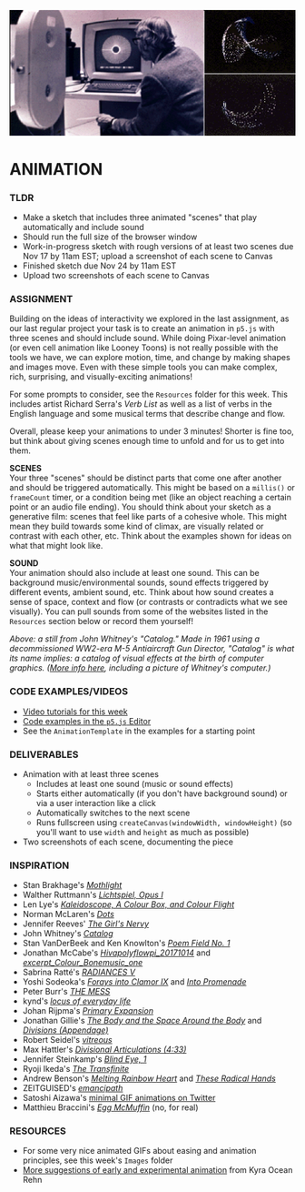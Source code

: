 ![John Whitney at his computer](https://raw.githubusercontent.com/jeffThompson/CreativeProgramming1/master/Week09_Animation/Images/JohnWhitneyAtHisComputer.gif)

# ANIMATION  

### TLDR  
* Make a sketch that includes three animated "scenes" that play automatically and include sound  
* Should run the full size of the browser window  
* Work-in-progress sketch with rough versions of at least two scenes due Nov 17 by 11am EST; upload a screenshot of each scene to Canvas  
* Finished sketch due Nov 24 by 11am EST  
* Upload two screenshots of each scene to Canvas  


### ASSIGNMENT  
Building on the ideas of interactivity we explored in the last assignment, as our last regular project your task is to create an animation in `p5.js` with three scenes and should include sound. While doing Pixar-level animation (or even cell animation like Looney Toons) is not really possible with the tools we have, we can explore motion, time, and change by making shapes and images move. Even with these simple tools you can make complex, rich, surprising, and visually-exciting animations!

For some prompts to consider, see the `Resources` folder for this week. This includes artist Richard Serra's *Verb List* as well as a list of verbs in the English language and some musical terms that describe change and flow.

Overall, please keep your animations to under 3 minutes! Shorter is fine too, but think about giving scenes enough time to unfold and for us to get into them.

**SCENES**  
Your three "scenes" should be distinct parts that come one after another and should be triggered automatically. This might be based on a `millis()` or `frameCount` timer, or a condition being met (like an object reaching a certain point or an audio file ending). You should think about your sketch as a generative film: scenes that feel like parts of a cohesive whole. This might mean they build towards some kind of climax, are visually related or contrast with each other, etc. Think about the examples shown for ideas on what that might look like.

**SOUND**  
Your animation should also include at least one sound. This can be background music/environmental sounds, sound effects triggered by different events, ambient sound, etc. Think about how sound creates a sense of space, context and flow (or contrasts or contradicts what we see visually). You can pull sounds from some of the websites listed in the `Resources` section below or record them yourself!

*Above: a still from John Whitney's "Catalog." Made in 1961 using a decommissioned WW2-era M-5 Antiaircraft Gun Director, "Catalog" is what its name implies: a catalog of visual effects at the birth of computer graphics. ([More info here](https://www.awn.com/mag/issue2.5/2.5pages/2.5moritzwhitney.html), including a picture of Whitney's computer.)*  


### CODE EXAMPLES/VIDEOS  
* [Video tutorials for this week](https://www.youtube.com/playlist?list=PLsGCUnpinsDnejs6Jx8cF2qauZaj3JMxu)  
* [Code examples in the `p5.js` Editor](https://editor.p5js.org/jeffThompson/collections/DCmcnKPsh)  
* See the `AnimationTemplate` in the examples for a starting point  


### DELIVERABLES  
* Animation with at least three scenes  
  * Includes at least one sound (music or sound effects)  
  * Starts either automatically (if you don't have background sound) or via a user interaction like a click  
  * Automatically switches to the next scene  
  * Runs fullscreen using `createCanvas(windowWidth, windowHeight)` (so you'll want to use `width` and `height` as much as possible)
* Two screenshots of each scene, documenting the piece  


### INSPIRATION  
* Stan Brakhage's [*Mothlight*](https://www.youtube.com/watch?v=XaGh0D2NXCA)  
* Walther Ruttmann's [*Lichtspiel, Opus I*](https://www.youtube.com/watch?v=aHZdDmYFZN0)  
* Len Lye's [*Kaleidoscope, A Colour Box, and Colour Flight*](https://www.youtube.com/watch?v=-DksmbDMDUU)  
* Norman McLaren's [*Dots*](https://www.youtube.com/watch?v=E3-vsKwQ0Cg)  
* Jennifer Reeves' [*The Girl's Nervy*](https://www.youtube.com/watch?v=P_9D_JB3TBA)  
* John Whitney's [*Catalog*](https://www.youtube.com/watch?v=TbV7loKp69s)  
* Stan VanDerBeek and Ken Knowlton's [*Poem Field No. 1*](https://www.youtube.com/watch?v=OsNmrCgwwQM)  
* Jonathan McCabe's [*Hivapolyflowpi_20171014*](https://vimeo.com/238159175) and [*excerpt_Colour_Bonemusic_one*](https://vimeo.com/253096080)  
* Sabrina Ratté's [*RADIANCES V*](https://vimeo.com/245596919)  
* Yoshi Sodeoka's [*Forays into Clamor IX*](https://vimeo.com/313601580) and [*Into Promenade*](https://vimeo.com/297493367)  
* Peter Burr's [*THE MESS*](https://vimeo.com/161315453)  
* kynd's [*locus of everyday life*](https://vimeo.com/102100702)  
* Johan Rijpma's [*Primary Expansion*](https://vimeo.com/54731607)  
* Jonathan Gillie's [*The Body and the Space Around the Body*](https://vimeo.com/284604090) and [*Divisions (Appendage)*](https://vimeo.com/195354644)  
* Robert Seidel's [*vitreous*](https://vimeo.com/148470865)  
* Max Hattler's [*Divisional Articulations (4:33)*](https://vimeo.com/218815513)  
* Jennifer Steinkamp's [*Blind Eye, 1*](https://www.youtube.com/watch?v=pzBnRdm6oxQ)  
* Ryoji Ikeda's [*The Transfinite*](https://www.youtube.com/watch?v=omDK2Cm2mwo)  
* Andrew Benson's [*Melting Rainbow Heart*](https://vimeo.com/79273630) and [*These Radical Hands*](https://vimeo.com/35479926)  
* ZEITGUISED's [*emancipath*](https://www.zeitguised.com/emancipath#monobloc1-1)  
* Satoshi Aizawa's [minimal GIF animations on Twitter](https://twitter.com/satoshi_aizawa?s=11)  
* Matthieu Braccini's [*Egg McMuffin*](https://vimeo.com/354894903) (no, for real)  


### RESOURCES  
* For some very nice animated GIFs about easing and animation principles, see this week's `Images` folder  
* [More suggestions of early and experimental animation](http://zzz.softdetours.com/animation) from Kyra Ocean Rehn

